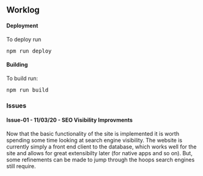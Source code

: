 ## Worklog

#### Deployment

To deploy run 
<pre>
npm run deploy
</pre>

#### Building

To build run:
<pre>npm run build</pre>

### Issues

#### Issue-01 - 11/03/20 - SEO Visibility Improvments

Now that the basic functionality of the site is implemented it is worth spending some time looking at search engine visibility. The website is currently simply a front end client to the database, which works well for the site and allows for great extensibilty later (for native apps and so on). But, some refinements can be made to jump through the hoops search engines still require.
